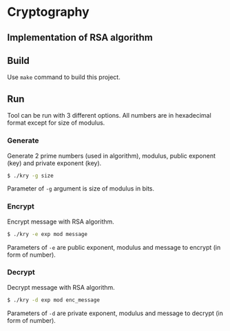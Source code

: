 # Cryptography
## Implementation of RSA algorithm

## Build
Use `make` command to build this project.

## Run
Tool can be run with 3 different options. All numbers are in hexadecimal format except for size of modulus.

### Generate
Generate 2 prime numbers (used in algorithm), modulus, public exponent (key) and private exponent (key).
```bash
$ ./kry -g size
```
Parameter of `-g` argument is size of modulus in bits.

### Encrypt
Encrypt message with RSA algorithm.
```bash
$ ./kry -e exp mod message
```
Parameters of `-e` are public exponent, modulus and message to encrypt (in form of number).

### Decrypt
Decrypt message with RSA algorithm.
```bash
$ ./kry -d exp mod enc_message
```
Parameters of `-d` are private exponent, modulus and message to decrypt (in form of number).